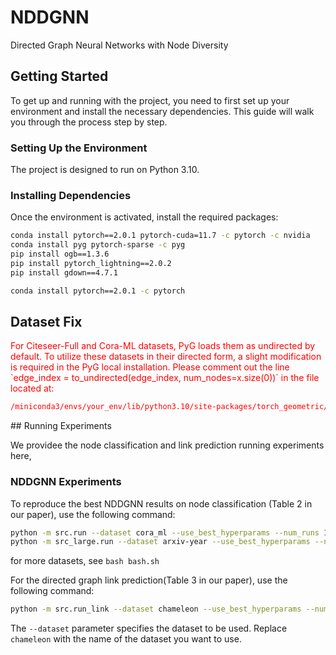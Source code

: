 # NDDGNN

Directed Graph Neural Networks with Node Diversity


## Getting Started

To get up and running with the project, you need to first set up your environment and install the necessary dependencies. This guide will walk you through the process step by step.

### Setting Up the Environment

The project is designed to run on Python 3.10.

### Installing Dependencies

Once the environment is activated, install the required packages:

```bash
conda install pytorch==2.0.1 pytorch-cuda=11.7 -c pytorch -c nvidia
conda install pyg pytorch-sparse -c pyg
pip install ogb==1.3.6
pip install pytorch_lightning==2.0.2
pip install gdown==4.7.1
```


```bash
conda install pytorch==2.0.1 -c pytorch
```
## Dataset Fix
<font color='red'> 
For Citeseer-Full and Cora-ML datasets, PyG loads them as undirected by default. To utilize these datasets in their directed form, a slight modification is required in the PyG local installation. Please comment out the line `edge_index = to_undirected(edge_index, num_nodes=x.size(0))` in the file located at:

```bash
/miniconda3/envs/your_env/lib/python3.10/site-packages/torch_geometric/io/npz.py
```
</font>
## Running Experiments


We providee the node classification and link prediction running experiments here,

### NDDGNN Experiments

To reproduce the best NDDGNN results on node classification (Table 2 in our paper), use the following command:

```bash
python -m src.run --dataset cora_ml --use_best_hyperparams --num_runs 10
python -m src_large.run --dataset arxiv-year --use_best_hyperparams --num_runs 10
```
for more datasets, see ```bash bash.sh```

For the directed graph link prediction(Table 3 in our paper), use the following command:
```bash
python -m src.run_link --dataset chameleon --use_best_hyperparams --num_runs 10
```

The `--dataset` parameter specifies the dataset to be used. Replace `chameleon` with the name of the dataset you want to use.
